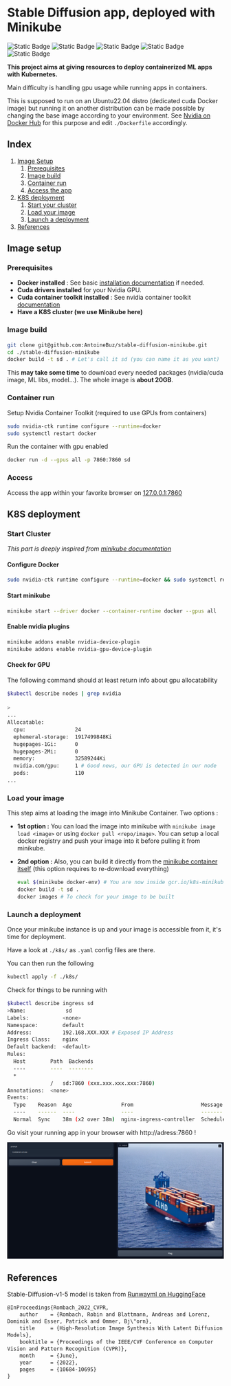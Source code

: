 # Stable Diffusion app, deployed with Minikube

![Static Badge](https://img.shields.io/badge/Minikube-blue)
![Static Badge](https://img.shields.io/badge/HuggingFace-yellow)
![Static Badge](https://img.shields.io/badge/gradio-orange)
![Static Badge](https://img.shields.io/badge/GPU-%23009900)
![Static Badge](https://img.shields.io/badge/port-7860-green)

**This project aims at giving resources to deploy containerized ML apps with Kubernetes.**

Main difficulty is handling gpu usage while running apps in containers.

This is supposed to run on an Ubuntu22.04 distro (dedicated cuda Docker image) but running it on another distribution can be made possible by changing the base image according to your environment. See [Nvidia on Docker Hub](https://hub.docker.com/r/nvidia/cuda/tags) for this purpose and edit `./Dockerfile` accordingly. 

## Index

1. [Image Setup](#image-setup)
   1. [Prerequisites](#prerequisites)
   2. [Image build](#image-build)
   3. [Container run](#container-run)
   4. [Access the app](#access)
2. [K8S deployment](#k8s-deployment)
    1. [Start your cluster](#start-cluster)
    2. [Load your image](#load-your-image)
    3. [Launch a deployment](#launch-a-deployment)
3. [References](#references)

## Image setup 

### Prerequisites

- **Docker installed** : See basic [installation documentation](https://docs.docker.com/engine/install/) if needed.
- **Cuda drivers installed** for your Nvidia GPU.
- **Cuda container toolkit installed** : See nvidia container toolkit [documentation](https://docs.nvidia.com/datacenter/cloud-native/container-toolkit/1.14.4/install-guide.html)
- **Have a K8S cluster (we use Minikube here)**

### Image build

```bash
git clone git@github.com:AntoineBuz/stable-diffusion-minikube.git
cd ./stable-diffusion-minikube
docker build -t sd . # Let's call it sd (you can name it as you want)
```

This **may take some time** to download every needed packages (nvidia/cuda image, ML libs, model...). The whole image is **about 20GB**.

### Container run

Setup Nvidia Container Toolkit (required to use GPUs from containers)

```bash
sudo nvidia-ctk runtime configure --runtime=docker
sudo systemctl restart docker
```
Run the container with gpu enabled

```bash
docker run -d --gpus all -p 7860:7860 sd
```

### Access

Access the app within your favorite browser on [127.0.0.1:7860](http://127.0.0.1:7860)

## K8S deployment

### Start Cluster
*This part is deeply inspired from [minikube documentation](https://minikube.sigs.k8s.io/docs/tutorials/nvidia/)*

#### Configure Docker

```bash
sudo nvidia-ctk runtime configure --runtime=docker && sudo systemctl restart docker
```

#### Start minikube

```bash
minikube start --driver docker --container-runtime docker --gpus all
```

#### Enable nvidia plugins

```bash
minikube addons enable nvidia-device-plugin
minikube addons enable nvidia-gpu-device-plugin
```

#### Check for GPU 

The following command should at least return info about gpu allocatability

```bash
$kubectl describe nodes | grep nvidia

>
...
Allocatable:
  cpu:                24
  ephemeral-storage:  1917499848Ki
  hugepages-1Gi:      0
  hugepages-2Mi:      0
  memory:             32589244Ki
  nvidia.com/gpu:     1 # Good news, our GPU is detected in our node
  pods:               110
...
```

### Load your image

This step aims at loading the image into Minikube Container. Two options :

- **1st option :** You can load the image into minikube with `minikube image load <image>` or using `docker pull <repo/image>`. You can setup a local docker registry and push your image into it before pulling it from minikube.

- **2nd option :** Also, you can build it directly from the [minikube container itself](https://minikube.sigs.k8s.io/docs/commands/docker-env/) (this option requires to re-download everything)

    ```bash
    eval $(minikube docker-env) # You are now inside gcr.io/k8s-minikube/... container
    docker build -t sd .
    docker images # To check for your image to be built
    ```

### Launch a deployment

Once your minikube instance is up and your image is accessible from it, it's time for deployment.

Have a look at `./k8s/` as `.yaml` config files are there.

You can then run the following 

```bash
kubectl apply -f ./k8s/
```

Check for things to be running with 

```bash
$kubectl describe ingress sd
>Name:             sd
Labels:           <none>
Namespace:        default
Address:          192.168.XXX.XXX # Exposed IP Address 
Ingress Class:    nginx
Default backend:  <default>
Rules:
  Host        Path  Backends
  ----        ----  --------
  *           
              /   sd:7860 (xxx.xxx.xxx.xxx:7860)
Annotations:  <none>
Events:
  Type    Reason  Age                From                      Message
  ----    ------  ----               ----                      -------
  Normal  Sync    38m (x2 over 38m)  nginx-ingress-controller  Scheduled for sync

```

Go visit your running app in your browser with http://adress:7860 !

![App preview](./img/containers_at_sea.png)

## References

Stable-Diffusion-v1-5 model is taken from [Runwayml on HuggingFace](https://huggingface.co/runwayml/stable-diffusion-v1-5)
```
@InProceedings{Rombach_2022_CVPR,
    author    = {Rombach, Robin and Blattmann, Andreas and Lorenz, Dominik and Esser, Patrick and Ommer, Bj\"orn},
    title     = {High-Resolution Image Synthesis With Latent Diffusion Models},
    booktitle = {Proceedings of the IEEE/CVF Conference on Computer Vision and Pattern Recognition (CVPR)},
    month     = {June},
    year      = {2022},
    pages     = {10684-10695}
}
```
